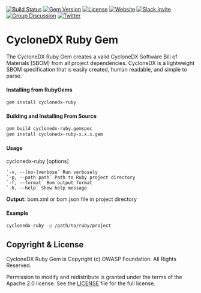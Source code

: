 [![Build Status](https://github.com/CycloneDX/cyclonedx-ruby-gem/workflows/Ruby%20CI/badge.svg)](https://github.com/CycloneDX/cyclonedx-ruby-gem/actions?workflow=Ruby+CI)
[![Gem Version](https://badge.fury.io/rb/cyclonedx-ruby.svg)](https://badge.fury.io/rb/cyclonedx-ruby)
[![License](https://img.shields.io/badge/license-Apache%202.0-brightgreen.svg)][License]
[![Website](https://img.shields.io/badge/https://-cyclonedx.org-blue.svg)](https://cyclonedx.org/)
[![Slack Invite](https://img.shields.io/badge/Slack-Join-blue?logo=slack&labelColor=393939)](https://cyclonedx.org/slack/invite)
[![Group Discussion](https://img.shields.io/badge/discussion-groups.io-blue.svg)](https://groups.io/g/CycloneDX)
[![Twitter](https://img.shields.io/twitter/url/http/shields.io.svg?style=social&label=Follow)](https://twitter.com/CycloneDX_Spec)


# CycloneDX Ruby Gem

The CycloneDX Ruby Gem creates a valid CycloneDX Software Bill of Materials (SBOM) from all project dependencies. CycloneDX is a lightweight SBOM specification that is easily created, human readable, and simple to parse. 

#### Installing from RubyGems

```bash
gem install cyclonedx-ruby 
```

#### Building and Installing From Source

```bash
gem build cyclonedx-ruby.gemspec
gem install cyclonedx-ruby-x.x.x.gem 
```

#### Usage
cyclonedx-ruby [options]

    `-v, --[no-]verbose` Run verbosely
    `-p, --path path` Path to Ruby project directory
    `-f, --format` Bom output format
    `-h, --help` Show help message

**Output:** bom.xml or bom.json file in project directory

#### Example
```bash
cyclonedx-ruby -p /path/to/ruby/project
```


Copyright & License
-------------------

CycloneDX Ruby Gem is Copyright (c) OWASP Foundation. All Rights Reserved.

Permission to modify and redistribute is granted under the terms of the Apache 2.0 license. See the [LICENSE] file for the full license.

[License]: https://github.com/CycloneDX/cyclonedx-ruby-gem/blob/master/LICENSE

